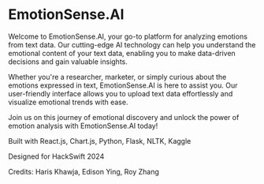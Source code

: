 # EmotionSense.AI
Welcome to EmotionSense.AI, your go-to platform for analyzing emotions from text data. Our cutting-edge AI technology can help you understand the emotional content of your text data, enabling you to make data-driven decisions and gain valuable insights.

Whether you're a researcher, marketer, or simply curious about the emotions expressed in text, EmotionSense.AI is here to assist you. Our user-friendly interface allows you to upload text data effortlessly and visualize emotional trends with ease.

Join us on this journey of emotional discovery and unlock the power of emotion analysis with EmotionSense.AI today!

Built with React.js, Chart.js, Python, Flask, NLTK, Kaggle

Designed for HackSwift 2024

Credits: Haris Khawja, Edison Ying, Roy Zhang
